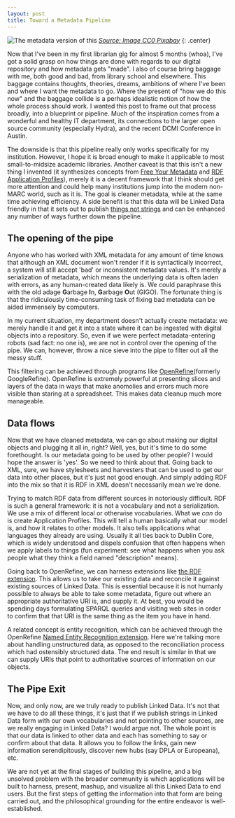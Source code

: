 ```yaml
---
layout: post
title: Toward a Metadata Pipeline
---
```


![The metadata version of this](http://pixabay.com/static/uploads/photo/2014/10/30/23/04/pressure-water-line-509871_640.jpg)
[*Source: Image CC0 Pixabay*](http://pixabay.com/static/uploads/photo/2014/10/30/23/04/pressure-water-line-509871_640.jpg)
{: .center}  

Now that I've been in my first librarian gig for almost 5 months (whoa), I've got a solid grasp on how things are done with regards to our digital repository and how metadata gets "made". I also of course bring baggage with me, both good and bad, from library school and elsewhere. This baggage contains thoughts, theories, dreams, ambitions of where I've been and where I want the metadata to go. Where the present of "how we do this now" and the baggage collide is a perhaps idealistic notion of how the whole process should work. I wanted this post to frame out that process broadly, into a blueprint or pipeline. Much of the inspiration comes from a wonderful and healthy IT department, its connections to the larger open source community (especially Hydra), and the recent DCMI Conference in Austin.   

The downside is that this pipeline really only works specifically for my institution. However, I hope it is broad enough to make it applicable to most small-to-midsize academic libraries. Another caveat is that this isn't a new thing I invented (it synthesizes concepts from [Free Your Metadata](freeyourmetadata.org) and [RDF Application Profiles](http://wiki.dublincore.org/index.php/RDF_Application_Profiles)), merely it is a decent framework that I think should get more attention and could help many institutions jump into the modern non-MARC world, such as it is. The goal is cleaner metadata, while at the same time achieving efficiency. A side benefit is that this data will be Linked Data friendly in that it sets out to publish [things not strings](http://youtu.be/GDApdVcCQ9A?t=14m44s) and can be enhanced any number of ways further down the pipeline.   

## The opening of the pipe 

Anyone who has worked with XML metadata for any amount of time knows that although an XML document won't render if it is syntactically incorrect, a system will still accept 'bad' or inconsistent metadata values. It's merely a serialization of metadata, which means the underlying data is often laden with errors, as any human-created data likely is. We could paraphrase this with the old adage **G**arbage **I**n, **G**arbage **O**ut (GIGO). The fortunate thing is that the ridiculously time-consuming task of fixing bad metadata can be aided immensely by computers.  

In my current situation, my department doesn't actually create metadata: we merely handle it and get it into a state where it can be ingested with digital objects into a repository. So, even if we were perfect metadata-entering robots (sad fact: no one is), we are not in control over the opening of the pipe. We can, however, throw a nice sieve into the pipe to filter out all the messy stuff.   

This filtering can be achieved through programs like [OpenRefine](http://openrefine.org/)(formerly GoogleRefine). OpenRefine is extremely powerful at presenting slices and layers of the data in ways that make anomolies and errors much more visible than staring at a spreadsheet. This makes data cleanup much more manageable.   

## Data flows  

Now that we have cleaned metadata, we can go about making our digital objects and plugging it all in, right? Well, yes, but it's time to do some forethought. Is our metadata going to be used by other people? I would hope the answer is 'yes'. So we need to think about that. Going back to XML, sure, we have stylesheets and harvesters that can be used to get our data into other places, but it's just not good enough. And simply adding RDF into the mix so that it is RDF in XML doesn't necessarily mean we're done.  

Trying to match RDF data from different sources in notoriously difficult. RDF is such a general framework: it is not a vocabulary and not a serialization. We use a mix of different local or otherwise vocabularies. What we *can* do is create Application Profiles. This will tell a human basically what our model is, and how it relates to other models. It also tells applications what languages they already are using. Usually it all ties back to Dublin Core, which is widely understood and dispels confusion that often happens when we apply labels to things (fun experiment: see what happens when you ask people what they think a field named "description" means).    

Going back to OpenRefine, we can harness extensions like [the RDF extension](http://refine.deri.ie/). This allows us to take our existing data and reconcile it against existing sources of Linked Data. This is essential because it is not humanly possible to always be able to take some metadata, figure out where an appropriate authoritative URI is, and supply it. At best, you would be spending days formulating SPARQL queries and visiting web sites in order to confirm that that URI is the same thing as the item you have in hand.  

A related concept is entity recognition, which can be achieved through the OpenRefine [Named Entity Recognition extension](http://software.freeyourmetadata.org/ner-extension/). Here we're talking more about handling unstructured data, as opposed to the reconciliation process which had ostensibly structured data. The end result is similar in that we can supply URIs that point to authoritative sources of information on our objects.  

## The Pipe Exit

Now, and only now, are we truly ready to publish Linked Data. It's not that we have to do all these things, it's just that if we publish strings in Linked Data form with our own vocabularies and not pointing to other sources, are we really engaging in Linked Data? I would argue not. The whole point is that our data is linked to other data and each has something to say or confirm about that data. It allows you to follow the links, gain new information serendipitously, discover new hubs (say DPLA or Europeana), etc.  

We are not yet at the final stages of building this pipeline, and a big unsolved problem with the broader community is which applications will be built to harness, present, mashup, and visualize all this Linked Data to end users. But the first steps of getting the information into that form are being carried out, and the philosophical grounding for the entire endeavor is well-established.  
